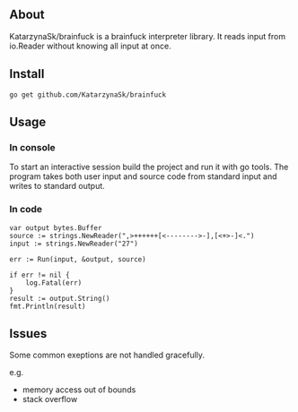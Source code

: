 ## About

KatarzynaSk/brainfuck is a brainfuck interpreter library. It reads input from io.Reader without knowing all input at once.

## Install 

```
go get github.com/KatarzynaSk/brainfuck
```

## Usage 

### In console
To start an interactive session build the project and run it with go tools. The program takes both user input and source code from standard input and writes to standard output.

### In code
```
var output bytes.Buffer
source := strings.NewReader(",>++++++[<-------->-],[<+>-]<.")
input := strings.NewReader("27")

err := Run(input, &output, source)

if err != nil {
    log.Fatal(err)
}
result := output.String()
fmt.Println(result)
```

## Issues
Some common exeptions are not handled gracefully.

e.g.
* memory access out of bounds
* stack overflow 
